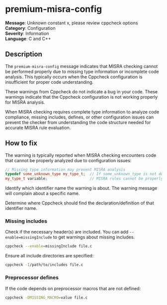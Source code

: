 # premium-misra-config

**Message**: Unknown constant x, please review cppcheck options<br/>
**Category**: Configuration<br/>
**Severity**: Information<br/>
**Language**: C and C++

## Description

The `premium-misra-config` message indicates that MISRA checking cannot be performed properly due to missing type information or incomplete code analysis. This typically occurs when the Cppcheck configuration is insufficient for proper code understanding.

These warnings from Cppcheck do not indicate a bug in your code. These warnings indicate that the Cppcheck configuration is not working properly for MISRA analysis.

When MISRA checking requires complete type information to analyze code compliance, missing includes, defines, or other configuration issues can prevent the checker from understanding the code structure needed for accurate MISRA rule evaluation.

## How to fix

The warning is typically reported when MISRA checking encounters code that cannot be properly analyzed due to configuration issues:

```cpp
// Missing type information may prevent MISRA analysis
typedef some_unknown_type my_type_t;  // If some_unknown_type is not defined
my_type_t variable;                   // MISRA rules cannot be properly checked
```

Identify which identifier name the warning is about. The warning message will complain about a specific name.

Determine where Cppcheck should find the declaration/definition of that identifier name.

### Missing includes

Check if the necessary header(s) are included. You can add `--enable=missingInclude` to get warnings about missing includes.
```bash
cppcheck --enable=missingInclude file.c
```

Ensure all include directories are specified:

```bash
cppcheck -I/path/to/includes file.c
```

### Preprocessor defines

If the code depends on preprocessor macros that are not defined:

```bash
cppcheck -DMISSING_MACRO=value file.c
```

